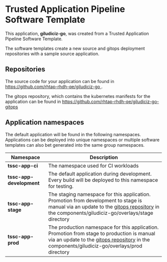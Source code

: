 # Trusted Application Pipeline Software Template

This application, **giludiciz-go**, was created from a Trusted Application Pipeline Software Template.

The software templates create a new source and gitops deployment repositories with a sample source application. 

## Repositories

The source code for your application can be found in [https://github.com/rhtap-rhdh-qe/giludiciz-go ](https://github.com/rhtap-rhdh-qe/giludiciz-go ).
 
The gitops repository, which contains the kubernetes manifests for the application can be found in 
[https://github.com/rhtap-rhdh-qe/giludiciz-go-gitops ](https://github.com/rhtap-rhdh-qe/giludiciz-go-gitops ) 

## Application namespaces 

The default application will be found in the following namespaces. Applications can be deployed into unique namespaces or multiple software templates can also bet generated into the same group namespaces.  

|  Namespace   |  Description   |  
| -------- | -------- |
| **tssc-app-ci** | The namespace used for CI workloads |
| **tssc-app-development** | The default application during development. Every build will be deployed to this namespace for testing. |
| **tssc-app-stage** | The staging namespace for this application. Promotion from development to stage is manual via an update to the [gitops repository](https://github.com/rhtap-rhdh-qe/giludiciz-go-gitops ) in the components/giludiciz-go/overlays/stage directory |
| **tssc-app-prod** | The production namespace for this application. Promotion from stage to production is manual via an update to the [gitops repository](https://github.com/rhtap-rhdh-qe/giludiciz-go-gitops ) in the components/giludiciz-go/overlays/prod directory |